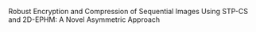 Robust Encryption and Compression of Sequential Images Using STP-CS and 2D-EPHM: A Novel Asymmetric Approach
